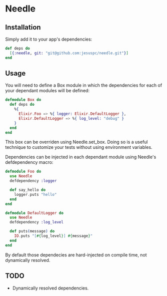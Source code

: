 # Needle

## Installation

Simply add it to your app's dependencies:

```elixir
def deps do
  [{:needle, git: "git@github.com:jesuspc/needle.git"}]
end
```

## Usage

You will need to define a Box module in which the dependencies for each of your
dependant modules will be defined:

```elixir
defmodule Box do
  def deps do
    %{
      Elixir.Foo => %{ logger: Elixir.DefaultLogger },
      Elixir.DefaultLogger => %{ log_level: "debug" }
    }
  end
end
```

This box can be overriden using Needle.set_box. Doing so is a useful technique to
customize your tests without using environment variables.

Dependencies can be injected in each dependant module using Needle's defdependency macro:

```elixir
defmodule Foo do
  use Needle
  defdependency :logger

  def say_hello do
    logger.puts "hello"
  end
end

defmodule DefaultLogger do
  use Needle
  defdependency :log_level

  def puts(message) do
    IO.puts "[#{log_level}] #{message}"
  end
end
```

By default those dependecies are hard-injected on compile time, not dynamically resolved.

## TODO

- Dynamically resolved dependencies.


